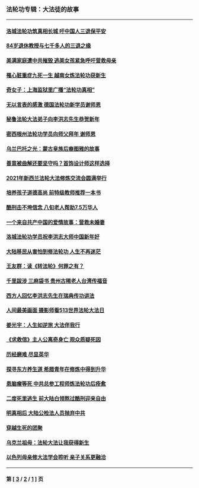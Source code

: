 ### 法轮功专辑：大法徒的故事
---
#### [洛城法轮功筑真相长城 吁中国人三退保平安](../../pages/nf1147481/n13892471.md?04300430) 
#### [84岁退休教授与七千多人的三退之缘](../../pages/nf1147481/n13796650.md?04300430) 
#### [美满家庭遭中共摧毁 逃美女孩紧急呼吁营救母亲](../../pages/nf1147481/n13792859.md?04300430) 
#### [罹心脏重症九死一生 越南女炼法轮功获新生](../../pages/nf1147481/n13732766.md?04300430) 
#### [奇女子：上海监狱里广播“法轮功真相”](../../pages/nf1147481/n13726443.md?04300430) 
#### [无以言表的感激 德国法轮功新学员谢师恩](../../pages/nf1147481/n13543790.md?04300430) 
#### [秘鲁法轮大法弟子向李洪志先生恭贺新年](../../pages/nf1147481/n13540182.md?04300430) 
#### [密西根州法轮功学员向师父拜年 谢师恩](../../pages/nf1147481/n13538183.md?04300430) 
#### [乌兰巴托之光：蒙古皇族后裔图雅的故事](../../pages/nf1147481/n13155759.md?04300430) 
#### [善意被曲解还要坚守吗？首饰设计师这样选择](../../pages/nf1147481/n13077575.md?04300430) 
#### [2021年新西兰法轮大法修炼交流会圆满举行](../../pages/nf1147481/n13033149.md?04300430) 
#### [培养孩子道德高尚 前特级教师推荐一本书](../../pages/nf1147481/n12938640.md?04300430) 
#### [酷刑击不垮信念 八旬老人帮助7.5万华人](../../pages/nf1147481/n12880712.md?04300430) 
#### [一个来自共产中国的爱情故事：营救未婚妻](../../pages/nf1147481/n12778386.md?04300430) 
#### [洛城法轮功学员祝李洪志大师中国新年好](../../pages/nf1147481/n12724685.md?04300430) 
#### [大陆移民从害怕到修法轮功 人生不再迷茫](../../pages/nf1147481/n12414325.md?04300430) 
#### [王友群：读《转法轮》何罪之有？](../../pages/nf1147481/n12408647.md?04300430) 
#### [千里跋涉 三麻袋书 贵州古稀老人台湾传福音](../../pages/nf1147481/n12198750.md?04300430) 
#### [西方人回忆李洪志先生在瑞典传功讲法](../../pages/nf1147481/n12099607.md?04300430) 
#### [人间最美画面 摄影师看513世界法轮大法日](../../pages/nf1147481/n12094118.md?04300430) 
#### [姜光宇：人生如逆旅 大法伴我行](../../pages/nf1147481/n12088664.md?04300430) 
#### [《求救信》主人公离奇身亡 观众质疑死因](../../pages/nf1147481/n11845215.md?04300430) 
#### [历经磨难 尽显英华](../../pages/nf1147481/n11723297.md?04300430) 
#### [探寻东方养生道 希腊青年在修炼中得到升华](../../pages/nf1147481/n11494502.md?04300430) 
#### [患脑瘤等死 中共总参工程师炼法轮功后痊愈](../../pages/nf1147481/n11466682.md?04300430) 
#### [二度死里逃生 前大陆白领熬过酷刑迎来自由](../../pages/nf1147481/n11368594.md?04300430) 
#### [明真相后 大陆公检法人员抛弃中共](../../pages/nf1147481/n11358618.md?04300430) 
#### [穿越生死的团聚](../../pages/nf1147481/n11258922.md?04300430) 
#### [乌克兰祖母：法轮大法让我获得新生](../../pages/nf1147481/n11269457.md?04300430) 
#### [以色列母亲修大法学会聆听 亲子关系更融洽](../../pages/nf1147481/n11268195.md?04300430) 

---
#### 第 [ [3](./3.md?04300430) / [2](./2.md?04300430) / [1](./1.md?04300430) ] 页
